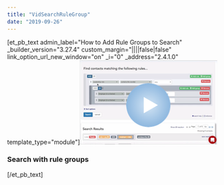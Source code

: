 ```yaml
---
title: "VidSearchRuleGroup"
date: "2019-09-26"
---
```


\[et\_pb\_text admin\_label="How to Add Rule Groups to Search" \_builder\_version="3.27.4" custom\_margin="||||false|false" link\_option\_url\_new\_window="on" \_i="0" \_address="2.4.1.0" template\_type="module"\][![](images/SearchRuleGroups_Video_Thumbnail_320-200.png)](https://vimeo.com/322305025)

### Search with rule groups

\[/et\_pb\_text\]
